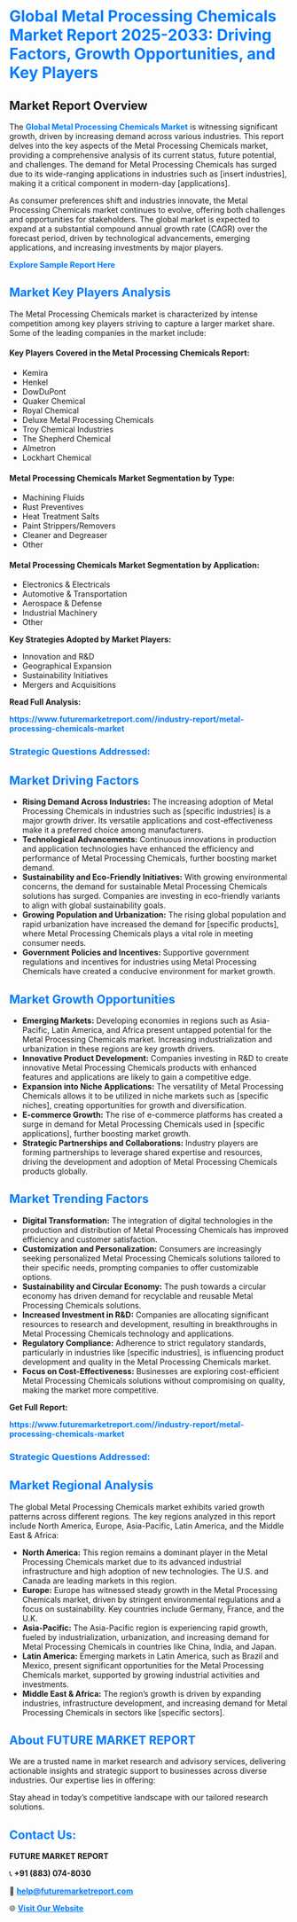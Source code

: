 <h1 style="color: #007BFF;">Global Metal Processing Chemicals Market Report 2025-2033: Driving Factors, Growth Opportunities, and Key Players</h1>

<section id="overview">
<h2>Market Report Overview</h2>
<p>The <a href="https://www.futuremarketreport.com//industry-report/metal-processing-chemicals-market" style="color: #007BFF; text-decoration: none;"><strong>Global Metal Processing Chemicals Market</strong></a> is witnessing significant growth, driven by increasing demand across various industries. This report delves into the key aspects of the Metal Processing Chemicals market, providing a comprehensive analysis of its current status, future potential, and challenges. The demand for Metal Processing Chemicals has surged due to its wide-ranging applications in industries such as [insert industries], making it a critical component in modern-day [applications].</p>
<p>As consumer preferences shift and industries innovate, the Metal Processing Chemicals market continues to evolve, offering both challenges and opportunities for stakeholders. The global market is expected to expand at a substantial compound annual growth rate (CAGR) over the forecast period, driven by technological advancements, emerging applications, and increasing investments by major players.</p>
</section>

<section id="overview">
<p><a href="https://www.futuremarketreport.com//request-sample/reportId=49816" style="color: #007BFF; text-decoration: none;"><strong>Explore Sample Report Here</strong></a></p>
</section>

<section id="key-players">
<h2 style="color: #007BFF;">Market Key Players Analysis</h2>
<p>The Metal Processing Chemicals market is characterized by intense competition among key players striving to capture a larger market share. Some of the leading companies in the market include:</p>
<h4>Key Players Covered in the Metal Processing Chemicals Report:</h4>
<ul><li>Kemira</li><li>Henkel</li><li>DowDuPont</li><li>Quaker Chemical</li><li>Royal Chemical</li><li>Deluxe Metal Processing Chemicals</li><li>Troy Chemical Industries</li><li>The Shepherd Chemical</li><li>Almetron</li><li>Lockhart Chemical</li></ul>
<h4>Metal Processing Chemicals Market Segmentation by Type:</h4>
<ul><li>Machining Fluids</li><li>Rust Preventives</li><li>Heat Treatment Salts</li><li>Paint Strippers/Removers</li><li>Cleaner and Degreaser</li><li>Other</li></ul>

<h4>Metal Processing Chemicals Market Segmentation by Application:</h4>
<ul><li>Electronics &amp; Electricals</li><li>Automotive &amp; Transportation</li><li>Aerospace &amp; Defense</li><li>Industrial Machinery</li><li>Other</li></ul>
<p><strong>Key Strategies Adopted by Market Players:</strong></p>
<ul>
<li>Innovation and R&D</li>
<li>Geographical Expansion</li>
<li>Sustainability Initiatives</li>
<li>Mergers and Acquisitions</li>
</ul>
</section>

<section>
<p><strong>Read Full Analysis: </strong></p><a href="https://www.futuremarketreport.com//industry-report/metal-processing-chemicals-market" style="color: #007BFF; text-decoration: none;"><strong>https://www.futuremarketreport.com//industry-report/metal-processing-chemicals-market</strong></a>
<h3 style="color: #007BFF;">Strategic Questions Addressed:</h3>
</section>

<section id="driving-factors">
<h2 style="color: #007BFF;">Market Driving Factors</h2>
<ul>
<li><strong>Rising Demand Across Industries:</strong> The increasing adoption of Metal Processing Chemicals in industries such as [specific industries] is a major growth driver. Its versatile applications and cost-effectiveness make it a preferred choice among manufacturers.</li>
<li><strong>Technological Advancements:</strong> Continuous innovations in production and application technologies have enhanced the efficiency and performance of Metal Processing Chemicals, further boosting market demand.</li>
<li><strong>Sustainability and Eco-Friendly Initiatives:</strong> With growing environmental concerns, the demand for sustainable Metal Processing Chemicals solutions has surged. Companies are investing in eco-friendly variants to align with global sustainability goals.</li>
<li><strong>Growing Population and Urbanization:</strong> The rising global population and rapid urbanization have increased the demand for [specific products], where Metal Processing Chemicals plays a vital role in meeting consumer needs.</li>
<li><strong>Government Policies and Incentives:</strong> Supportive government regulations and incentives for industries using Metal Processing Chemicals have created a conducive environment for market growth.</li>
</ul>
</section>

<section id="growth-opportunities">
<h2 style="color: #007BFF;">Market Growth Opportunities</h2>
<ul>
<li><strong>Emerging Markets:</strong> Developing economies in regions such as Asia-Pacific, Latin America, and Africa present untapped potential for the Metal Processing Chemicals market. Increasing industrialization and urbanization in these regions are key growth drivers.</li>
<li><strong>Innovative Product Development:</strong> Companies investing in R&D to create innovative Metal Processing Chemicals products with enhanced features and applications are likely to gain a competitive edge.</li>
<li><strong>Expansion into Niche Applications:</strong> The versatility of Metal Processing Chemicals allows it to be utilized in niche markets such as [specific niches], creating opportunities for growth and diversification.</li>
<li><strong>E-commerce Growth:</strong> The rise of e-commerce platforms has created a surge in demand for Metal Processing Chemicals used in [specific applications], further boosting market growth.</li>
<li><strong>Strategic Partnerships and Collaborations:</strong> Industry players are forming partnerships to leverage shared expertise and resources, driving the development and adoption of Metal Processing Chemicals products globally.</li>
</ul>
</section>

<section id="trending-factors">
<h2 style="color: #007BFF;">Market Trending Factors</h2>
<ul>
<li><strong>Digital Transformation:</strong> The integration of digital technologies in the production and distribution of Metal Processing Chemicals has improved efficiency and customer satisfaction.</li>
<li><strong>Customization and Personalization:</strong> Consumers are increasingly seeking personalized Metal Processing Chemicals solutions tailored to their specific needs, prompting companies to offer customizable options.</li>
<li><strong>Sustainability and Circular Economy:</strong> The push towards a circular economy has driven demand for recyclable and reusable Metal Processing Chemicals solutions.</li>
<li><strong>Increased Investment in R&D:</strong> Companies are allocating significant resources to research and development, resulting in breakthroughs in Metal Processing Chemicals technology and applications.</li>
<li><strong>Regulatory Compliance:</strong> Adherence to strict regulatory standards, particularly in industries like [specific industries], is influencing product development and quality in the Metal Processing Chemicals market.</li>
<li><strong>Focus on Cost-Effectiveness:</strong> Businesses are exploring cost-efficient Metal Processing Chemicals solutions without compromising on quality, making the market more competitive.</li>
</ul>
</section>

<section>
<p><strong>Get Full Report: </strong></p><a href="https://www.futuremarketreport.com//industry-report/metal-processing-chemicals-market" style="color: #007BFF; text-decoration: none;"><strong>https://www.futuremarketreport.com//industry-report/metal-processing-chemicals-market</strong></a>
<h3 style="color: #007BFF;">Strategic Questions Addressed:</h3>
</section>


<section id="regional-analysis">
<h2 style="color: #007BFF;">Market Regional Analysis</h2>
<p>The global Metal Processing Chemicals market exhibits varied growth patterns across different regions. The key regions analyzed in this report include North America, Europe, Asia-Pacific, Latin America, and the Middle East & Africa:</p>
<ul>
<li><strong>North America:</strong> This region remains a dominant player in the Metal Processing Chemicals market due to its advanced industrial infrastructure and high adoption of new technologies. The U.S. and Canada are leading markets in this region.</li>
<li><strong>Europe:</strong> Europe has witnessed steady growth in the Metal Processing Chemicals market, driven by stringent environmental regulations and a focus on sustainability. Key countries include Germany, France, and the U.K.</li>
<li><strong>Asia-Pacific:</strong> The Asia-Pacific region is experiencing rapid growth, fueled by industrialization, urbanization, and increasing demand for Metal Processing Chemicals in countries like China, India, and Japan.</li>
<li><strong>Latin America:</strong> Emerging markets in Latin America, such as Brazil and Mexico, present significant opportunities for the Metal Processing Chemicals market, supported by growing industrial activities and investments.</li>
<li><strong>Middle East & Africa:</strong> The region’s growth is driven by expanding industries, infrastructure development, and increasing demand for Metal Processing Chemicals in sectors like [specific sectors].</li>
</ul>
</section>

<footer>
<h2 style="color: #007BFF;">About FUTURE MARKET REPORT</h2>
<p>We are a trusted name in market research and advisory services, delivering actionable insights and strategic support to businesses across diverse industries. Our expertise lies in offering:</p>

<p>Stay ahead in today’s competitive landscape with our tailored research solutions.</p>

<h2 style="color: #007BFF;">Contact Us:</h2>
<p><strong>FUTURE MARKET REPORT</strong></p>
<p>📞 <strong>+91 (883) 074-8030</strong></p>
<p>📧 <strong><a href="mailto:help@futuremarketreport.com" style="color: #007BFF;">help@futuremarketreport.com</a></strong></p>
<p>🌐 <strong><a href="https://www.futuremarketreport.com/" style="color: #007BFF;">Visit Our Website</a></strong></p>
</footer>
